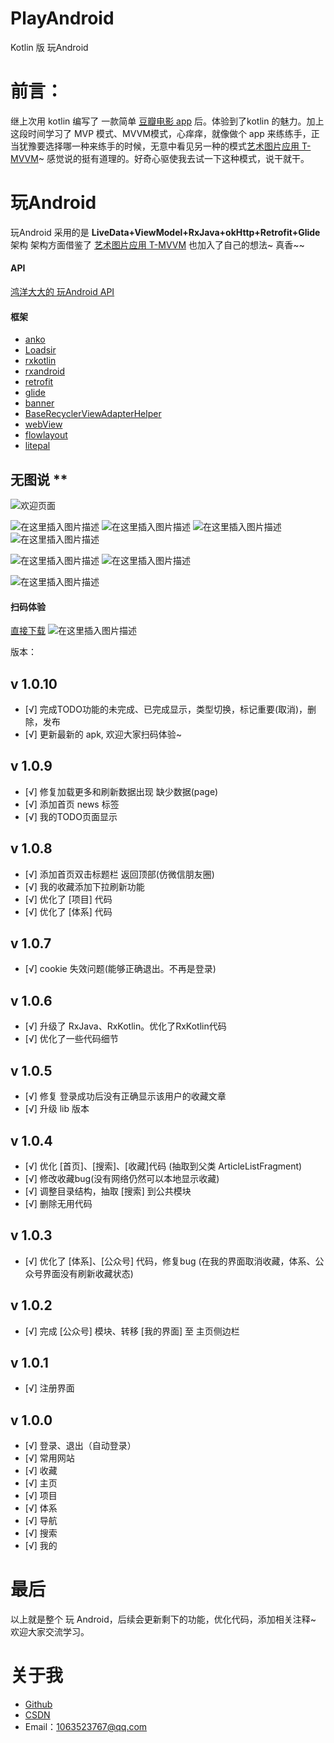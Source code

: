 # PlayAndroid
Kotlin 版 玩Android
#  前言：
继上次用 kotlin 编写了 一款简单 [豆瓣电影 app](http://www.wanandroid.com/blog/show/2298) 后。体验到了kotlin 的魅力。加上这段时间学习了 MVP 模式、MVVM模式，心痒痒，就像做个 app 来练练手，正当犹豫要选择哪一种来练手的时候，无意中看见另一种的模式[艺术图片应用 T-MVVM](http://www.wanandroid.com/blog/show/2357)~ 感觉说的挺有道理的。好奇心驱使我去试一下这种模式，说干就干。

#  玩Android

玩Android 采用的是 **LiveData+ViewModel+RxJava+okHttp+Retrofit+Glide** 架构
架构方面借鉴了 [艺术图片应用 T-MVVM](http://www.wanandroid.com/blog/show/2357) 也加入了自己的想法~     真香~~

#### API

[鸿洋大大的 玩Android API](http://www.wanandroid.com/blog/show/2)

#### 框架

- [anko](https://github.com/Kotlin/anko)
- [Loadsir](https://github.com/KingJA/LoadSir)
- [rxkotlin](https://github.com/ReactiveX/RxKotlin)
- [rxandroid](https://github.com/ReactiveX/RxAndroid)
- [retrofit](https://github.com/square/retrofit)
- [glide](https://github.com/bumptech/glide)
- [banner](https://github.com/youth5201314/banner)
- [BaseRecyclerViewAdapterHelper](https://github.com/CymChad/BaseRecyclerViewAdapterHelper)
- [webView](https://github.com/Justson/AgentWeb)
- [flowlayout](https://github.com/hongyangAndroid/FlowLayout)
- [litepal](https://github.com/LitePalFramework/LitePal) 

## 无图说 **  
![欢迎页面](https://img-blog.csdnimg.cn/20181029174425184.png?x-oss-process=image/watermark,type_ZmFuZ3poZW5naGVpdGk,shadow_10,text_aHR0cHM6Ly9ibG9nLmNzZG4ubmV0L3dlaXhpbl80MDU5NTUxNg==,size_16,color_FFFFFF,t_70)

![在这里插入图片描述](https://img-blog.csdnimg.cn/20181029174836472.png?x-oss-process=image/watermark,type_ZmFuZ3poZW5naGVpdGk,shadow_10,text_aHR0cHM6Ly9ibG9nLmNzZG4ubmV0L3dlaXhpbl80MDU5NTUxNg==,size_16,color_FFFFFF,t_70)
![在这里插入图片描述](https://img-blog.csdnimg.cn/20181029174917436.png?x-oss-process=image/watermark,type_ZmFuZ3poZW5naGVpdGk,shadow_10,text_aHR0cHM6Ly9ibG9nLmNzZG4ubmV0L3dlaXhpbl80MDU5NTUxNg==,size_16,color_FFFFFF,t_70)
![在这里插入图片描述](https://img-blog.csdnimg.cn/20181029174940736.png?x-oss-process=image/watermark,type_ZmFuZ3poZW5naGVpdGk,shadow_10,text_aHR0cHM6Ly9ibG9nLmNzZG4ubmV0L3dlaXhpbl80MDU5NTUxNg==,size_16,color_FFFFFF,t_70)
![在这里插入图片描述](https://img-blog.csdnimg.cn/2018102917500270.png?x-oss-process=image/watermark,type_ZmFuZ3poZW5naGVpdGk,shadow_10,text_aHR0cHM6Ly9ibG9nLmNzZG4ubmV0L3dlaXhpbl80MDU5NTUxNg==,size_16,color_FFFFFF,t_70)

![在这里插入图片描述](https://img-blog.csdnimg.cn/20181029175020831.png?x-oss-process=image/watermark,type_ZmFuZ3poZW5naGVpdGk,shadow_10,text_aHR0cHM6Ly9ibG9nLmNzZG4ubmV0L3dlaXhpbl80MDU5NTUxNg==,size_16,color_FFFFFF,t_70)
![在这里插入图片描述](https://img-blog.csdnimg.cn/20181029175040559.png?x-oss-process=image/watermark,type_ZmFuZ3poZW5naGVpdGk,shadow_10,text_aHR0cHM6Ly9ibG9nLmNzZG4ubmV0L3dlaXhpbl80MDU5NTUxNg==,size_16,color_FFFFFF,t_70)

![在这里插入图片描述](https://img-blog.csdnimg.cn/20181029175050636.png?x-oss-process=image/watermark,type_ZmFuZ3poZW5naGVpdGk,shadow_10,text_aHR0cHM6Ly9ibG9nLmNzZG4ubmV0L3dlaXhpbl80MDU5NTUxNg==,size_16,color_FFFFFF,t_70)

####  扫码体验
[直接下载](https://fir.im/jtkp?release_id=5c333191959d692026d61c53)
![在这里插入图片描述](https://img-blog.csdnimg.cn/20190107190600593.png?x-oss-process=image/watermark,type_ZmFuZ3poZW5naGVpdGk,shadow_10,text_aHR0cHM6Ly9ibG9nLmNzZG4ubmV0L3dlaXhpbl80MDU5NTUxNg==,size_16,color_FFFFFF,t_70)

版本：
## v 1.0.10
- [√] 完成TODO功能的未完成、已完成显示，类型切换，标记重要(取消)，删除，发布
- [√] 更新最新的 apk, 欢迎大家扫码体验~

## v 1.0.9
- [√] 修复加载更多和刷新数据出现 缺少数据(page)
- [√] 添加首页 news 标签
- [√] 我的TODO页面显示

## v 1.0.8

- [√] 添加首页双击标题栏 返回顶部(仿微信朋友圈)
- [√] 我的收藏添加下拉刷新功能
- [√] 优化了 [项目] 代码
- [√] 优化了 [体系] 代码

## v 1.0.7

- [√] cookie 失效问题(能够正确退出。不再是登录)

## v 1.0.6

- [√] 升级了 RxJava、RxKotlin。优化了RxKotlin代码
- [√] 优化了一些代码细节

## v 1.0.5

- [√] 修复 登录成功后没有正确显示该用户的收藏文章
- [√] 升级 lib 版本

## v 1.0.4

- [√] 优化 [首页]、[搜索]、[收藏]代码 (抽取到父类 ArticleListFragment)
- [√] 修改收藏bug(没有网络仍然可以本地显示收藏)
- [√] 调整目录结构，抽取 [搜索] 到公共模块
- [√] 删除无用代码

## v 1.0.3

- [√] 优化了 [体系]、[公众号] 代码，修复bug (在我的界面取消收藏，体系、公众号界面没有刷新收藏状态)

## v 1.0.2

- [√] 完成 [公众号] 模块、转移 [我的界面] 至 主页侧边栏

## v 1.0.1

- [√] 注册界面

## v 1.0.0

- [√] 登录、退出（自动登录）
- [√] 常用网站
- [√] 收藏
- [√] 主页
- [√] 项目
- [√] 体系
- [√] 导航
- [√] 搜索
- [√] 我的

#  最后

以上就是整个 玩 Android，后续会更新剩下的功能，优化代码，添加相关注释~
欢迎大家交流学习。

#  关于我
- [Github](https://github.com/xuhaijia)
- [CSDN](https://blog.csdn.net/weixin_40595516)
- Email：1063523767@qq.com

